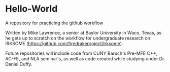# Hello-World
A repository for practicing the github workflow

Written by Mike Lawrence, a senior at Baylor University in Waco, Texas, as he gets up to scratch on the workflow for undergraduate research on IRKSOME (https://github.com/firedrakeproject/Irksome). 

Future repositories will include code from CUNY Baruch's Pre-MFE C++, AC-FE, and NLA seminar's, as well as code created while studying under Dr. Daniel Duffy. 

